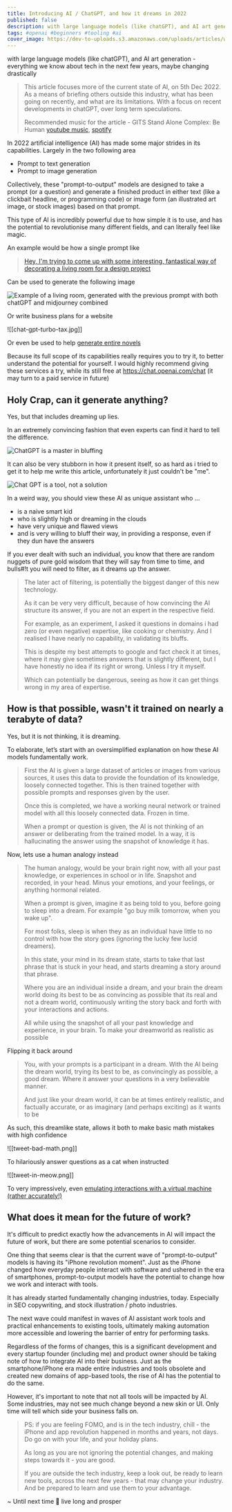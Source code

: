 ```yaml
---
title: Introducing AI / ChatGPT, and how it dreams in 2022
published: false
description: with large language models (like chatGPT), and AI art generation - everything we know about tech in the next few years, maybe changing drastically
tags: #openai #beginners #tooling #ai 
cover_image: https://dev-to-uploads.s3.amazonaws.com/uploads/articles/wddjpm3c5q85na37xtrr.png
---
```


with large language models (like chatGPT), and AI art generation - everything we know about tech in the next few years, maybe changing drastically

> This article focuses more of the current state of AI, on 5th Dec 2022. As a means of briefing others outside this industry, what has been going on recently, and what are its limitations. With a focus on recent developments in chatGPT, over long term speculations.
> 
> Recommended music for the article - GITS Stand Alone Complex: Be Human
> [youtube music](https://music.youtube.com/playlist?list=OLAK5uy_meCQS7-RZ4TX2ku8XkVGxW41J9gkfQTto&feature=share), [spotify](https://open.spotify.com/album/4yXX0zQxFl88hAV7FauBZ7)

In 2022 artificial intelligence (AI) has made some major strides in its capabilities. Largely in the two following area
- Prompt to text generation
- Prompt to image generation

Collectively, these "prompt-to-output" models are designed to take a prompt (or a question) and generate a finished product in either text (like a clickbait headline, or programming code) or image form (an illustrated art image, or stock images) based on that prompt. 

This type of AI is incredibly powerful due to how simple it is to use, and has the potential to revolutionise many different fields, and can literally feel like magic.

An example would be how a single prompt like

> [Hey, I'm trying to come up with some interesting, fantastical way of decorating a living room for a design project](https://twitter.com/GuyP/status/1598020781065527296)

Can be used to generate the following image

![Example of a living room, generated with the previous prompt with both chatGPT and midjourney combined](./tweet-citation/ai-art-gen-rooms.jpg)

Or write business plans for a website

![[chat-gpt-turbo-tax.jpg]]

Or even be used to help [generate entire novels](https://andrewmayneblog.wordpress.com/2022/11/30/collaborative-creative-writing-with-openais-chatgpt/)

Because its full scope of its capabilities really requires you to try it, to better understand the potential for yourself. I would highly recommend giving these services a try, while its still free at https://chat.openai.com/chat (it may turn to a paid service in future) 

## Holy Crap, can it generate anything?

Yes, but that includes dreaming up lies. 

In an extremely convincing fashion that even experts can find it hard to tell the difference.

![ChatGPT is a master in bluffing](./tweet-citation/tweet-ai-bullshit.png)

It can also be very stubborn in how it present itself, so as hard as i tried to get it to help me write this article, unfortunately it just couldn't be "me".

![Chat GPT is a tool, not a solution](./tweet-citation/tweet-is-it-useful.png)

In a weird way, you should view these AI as unique assistant who ...
- is a naive smart kid
- who is slightly high or dreaming in the clouds
- have very unique and flawed views
- and is very willing to bluff their way, in providing a response, even if they dun have the answers

If you ever dealt with such an individual, you know that there are random nuggets of pure gold wisdom that they will say from time to time, and bulls#!t you will need to filter, as it dreams up the answer.

> The later act of filtering, is potentially the biggest danger of this new technology.
> 
> As it can be very very difficult, because of how convincing the AI structure its answer, if you are not an expert in the respective field. 
> 
> For example, as an experiment, I asked it questions in domains i had zero (or even negative) expertise, like cooking or chemistry. And I realised I have nearly no capability, in validating its bluffs.
> 
> This is despite my best attempts to google and fact check it at times, where it may give sometimes answers that is slightly different, but I have honestly no idea if its right or wrong. Unless I try it myself.
> 
> Which can potentially be dangerous, seeing as how it can get things wrong in my area of expertise.

## How is that possible, wasn't it trained on nearly a terabyte of data?

Yes, but it is not thinking, it is dreaming.

To elaborate, let’s start with an oversimplified explanation on how these AI models fundamentally work.

> First the AI is given a large dataset of articles or images from various sources, it uses this data to provide the foundation of its knowledge, loosely connected together. This is then trained together with possible prompts and responses given by the user.
> 
> Once this is completed, we have a working neural network or trained model with all this loosely connected data. Frozen in time.
> 
> When a prompt or question is given, the AI is not thinking of an answer or deliberating from the trained model. In a way, it is hallucinating the answer using the snapshot of knowledge it has.

Now, lets use a human analogy instead

> The human analogy, would be your brain right now, with all your past knowledge, or experiences in school or in life. Snapshot and recorded, in your head. Minus your emotions, and your feelings, or anything hormonal related.
> 
> When a prompt is given, imagine it as being told to you, before going to sleep into a dream. For example "go buy milk tomorrow, when you wake up".
> 
> For most folks, sleep is when they as an individual have little to no control with how the story goes (ignoring the lucky few lucid dreamers).
> 
> In this state, your mind in its dream state, starts to take that last phrase that is stuck in your head, and starts dreaming a story around that phrase.
> 
> Where you are an individual inside a dream, and your brain the dream world doing its best to be as convincing as possible that its real and not a dream world, continuously writing the story back and forth with your interactions and actions.
> 
> All while using the snapshot of all your past knowledge and experience, in your brain. To make your dreamworld as realistic as possible

Flipping it back around

> You, with your prompts is a participant in a dream.
> With the AI being the dream world, trying its best to be, as convincingly as possible, a good dream. Where it answer your questions in a very believable manner.
> 
> And just like your dream world, it can be at times entirely realistic, and factually accurate, or as imaginary (and perhaps exciting) as it wants to be

As such, this dreamlike state, allows it both to make basic math mistakes with high confidence

![[tweet-bad-math.png]]

To hilariously answer questions as a cat when instructed

![[tweet-in-meow.png]]

To very impressively, even [emulating interactions with a virtual machine (rather accurately!)](https://www.engraved.blog/building-a-virtual-machine-inside/)

## What does it mean for the future of work?

It's difficult to predict exactly how the advancements in AI will impact the future of work, but there are some potential scenarios to consider.

One thing that seems clear is that the current wave of "prompt-to-output" models is having its "iPhone revolution moment". Just as the iPhone changed how everyday people interact with software and ushered in the era of smartphones, prompt-to-output models have the potential to change how we work and interact with tools.

It has already started fundamentally changing industries, today. Especially in SEO copywriting, and stock illustration / photo industries.

The next wave could manifest in waves of AI assistant work tools and practical enhancements to existing tools, ultimately making automation more accessible and lowering the barrier of entry for performing tasks.

Regardless of the forms of changes, this is a significant development and every startup founder (including me) and product owner should be taking note of how to integrate AI into their business. Just as the smartphone/iPhone era made entire industries and tools obsolete and created new domains of app-based tools, the rise of AI has the potential to do the same.

However, it's important to note that not all tools will be impacted by AI. Some industries, may not see much change beyond a new skin or UI. Only time will tell which side your business falls on.

> PS: if you are feeling FOMO, and is in the tech industry, chill - the iPhone and app revolution happened in months and years, not days. Do go on with your life, and your holiday plans.  
>   
> As long as you are not ignoring the potential changes, and making steps towards it - you are good.
> 
> If you are outside the tech industry, keep a look out, be ready to learn new tools, across the next few years - that may change your industry. And be prepared to learn and use them to your advantage.

~ Until next time 🖖 live long and prosper
